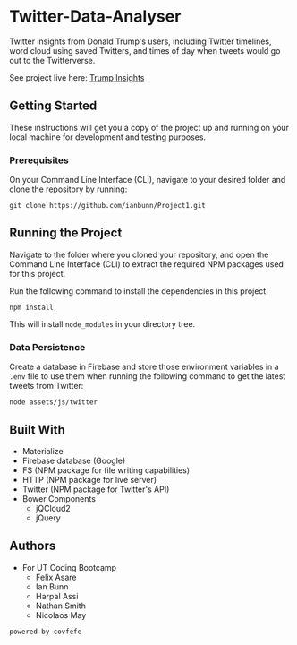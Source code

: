 # Twitter-Data-Analyser

Twitter insights from Donald Trump's users, including Twitter timelines, word cloud using saved Twitters, and times of day when tweets would go out to the Twitterverse.

See project live here: [Trump Insights](https://ianbunn.github.io/Project1/)

## Getting Started

These instructions will get you a copy of the project up and running on your local machine for development and testing purposes.

### Prerequisites

On your Command Line Interface (CLI), navigate to your desired folder and clone the repository by running:

```shell
git clone https://github.com/ianbunn/Project1.git
```

## Running the Project

Navigate to the folder where you cloned your repository, and open the Command Line Interface (CLI) to extract the required NPM packages used for this project.

Run the following command to install the dependencies in this project:

```shell
npm install
```

This will install `node_modules` in your directory tree. 

### Data Persistence

Create a database in Firebase and store those environment variables in a `.env` file to use them when running the following command to get the latest tweets from Twitter:

```shell
node assets/js/twitter
```

## Built With

- Materialize
- Firebase database (Google)
- FS (NPM package for file writing capabilities)
- HTTP (NPM package for live server)
- Twitter (NPM package for Twitter's API)
- Bower Components
  - jQCloud2
  - jQuery

## Authors

- For UT Coding Bootcamp
  - Felix Asare
  - Ian Bunn
  - Harpal Assi
  - Nathan Smith
  - Nicolaos May

`powered by covfefe`
